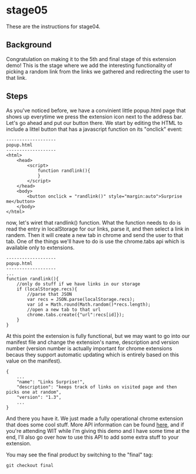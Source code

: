 # stage05

These are the instructions for stage04.

## Background

Congratulation on making it to the 5th and final stage of this extension demo! This is
the stage where we add the interesting functionality of picking a random link from the 
links we gathered and redirecting the user to that link. 

## Steps

As you've noticed before, we have a convinient little popup.html page that shows up
everytime we press the extension icon next to the address bar. Let's go ahead and put
our button there. We start by editing the HTML to include a littel button that has a
javascript function on its "onclick" event:

    -------------------
    popup.html
    -------------------
    <html>
        <head>
            <script>
                function randlink(){
                }
            </script>
        </head>
        <body>
            <button onclick = "randlink()" style="margin:auto">Surprise me</button>
        </body>
    </html>

now, let's wiret that randlink() function. What the function needs to do is read the
entry in localStorage for our links, parse it, and then select a link in randem. Then
it will create a new tab in chrome and send the user to that tab. One of the things we'll
have to do is use the chrome.tabs api which is available only to extensions.

    -------------------
    popup.html
    -------------------
    ...
    function randlink(){
        //only do stuff if we have links in our storage
        if (localStorage.recs){
            //parse that JSON
            var recs = JSON.parse(localStorage.recs);
            var id = Math.round(Math.random()*recs.length);
            //open a new tab to that url
            chrome.tabs.create({"url":recs[id]});
        }
    }

At this point the extension is fully functional, but we may want to go into our manifest
file and change the extension's name, description and version number (version number
is actually important for chrome extensions becaus they support automatic updating which
is entirely based on this value on the manifest).

    {
        ...
        "name": "Links Surprise!",
        "description": "keeps track of links on visited page and then picks one at random",
        "version": "1.3",
        ...
    }


And there you have it. We just made a fully operational chrome extension that does some
cool stuff. More API information can be found [here](http://code.google.com/chrome/extensions/index.html), and if you're attending WIT while I'm giving this demo and I have some 
time at the end, I'll also go over how to use this API to add some extra stuff to your
extension.

You may see the final product by switching to the "final" tag:

    git checkout final


